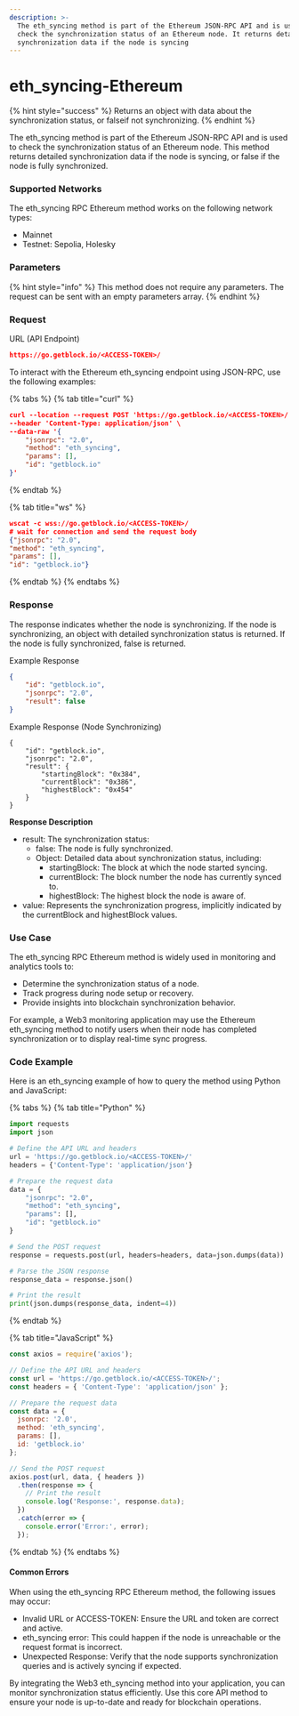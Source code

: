```yaml
---
description: >-
  The eth_syncing method is part of the Ethereum JSON-RPC API and is used to
  check the synchronization status of an Ethereum node. It returns detailed
  synchronization data if the node is syncing
---
```


# eth\_syncing-Ethereum

{% hint style="success" %}
Returns an object with data about the synchronization status, or falseif not synchronizing.
{% endhint %}

The eth\_syncing method is part of the Ethereum JSON-RPC API and is used to check the synchronization status of an Ethereum node. This method returns detailed synchronization data if the node is syncing, or false if the node is fully synchronized.

### Supported Networks

The eth\_syncing RPC Ethereum method works on the following network types:

* Mainnet
* Testnet: Sepolia, Holesky

### Parameters

{% hint style="info" %}
This method does not require any parameters. The request can be sent with an empty parameters array.
{% endhint %}

### Request

URL (API Endpoint)

```json
https://go.getblock.io/<ACCESS-TOKEN>/
```

To interact with the Ethereum eth\_syncing endpoint using JSON-RPC, use the following examples:

{% tabs %}
{% tab title="curl" %}
```json
curl --location --request POST 'https://go.getblock.io/<ACCESS-TOKEN>/' \
--header 'Content-Type: application/json' \
--data-raw '{
    "jsonrpc": "2.0",
    "method": "eth_syncing",
    "params": [],
    "id": "getblock.io"
}'
```
{% endtab %}

{% tab title="ws" %}
```json
wscat -c wss://go.getblock.io/<ACCESS-TOKEN>/
# wait for connection and send the request body 
{"jsonrpc": "2.0",
"method": "eth_syncing",
"params": [],
"id": "getblock.io"}
```
{% endtab %}
{% endtabs %}

### Response

The response indicates whether the node is synchronizing. If the node is synchronizing, an object with detailed synchronization status is returned. If the node is fully synchronized, false is returned.

Example Response

```json
{
    "id": "getblock.io",
    "jsonrpc": "2.0",
    "result": false
}
```

Example Response (Node Synchronizing)

```
{
    "id": "getblock.io",
    "jsonrpc": "2.0",
    "result": {
        "startingBlock": "0x384",
        "currentBlock": "0x386",
        "highestBlock": "0x454"
    }
}
```

**Response Description**

* result: The synchronization status:
  * false: The node is fully synchronized.
  * Object: Detailed data about synchronization status, including:
    * startingBlock: The block at which the node started syncing.
    * currentBlock: The block number the node has currently synced to.
    * highestBlock: The highest block the node is aware of.
* value: Represents the synchronization progress, implicitly indicated by the currentBlock and highestBlock values.

### Use Case

The eth\_syncing RPC Ethereum method is widely used in monitoring and analytics tools to:

* Determine the synchronization status of a node.
* Track progress during node setup or recovery.
* Provide insights into blockchain synchronization behavior.

For example, a Web3 monitoring application may use the Ethereum eth\_syncing method to notify users when their node has completed synchronization or to display real-time sync progress.

### Code Example

Here is an eth\_syncing example of how to query the method using Python and JavaScript:

{% tabs %}
{% tab title="Python" %}
```python
import requests
import json

# Define the API URL and headers
url = 'https://go.getblock.io/<ACCESS-TOKEN>/'
headers = {'Content-Type': 'application/json'}

# Prepare the request data
data = {
    "jsonrpc": "2.0",
    "method": "eth_syncing",
    "params": [],
    "id": "getblock.io"
}

# Send the POST request
response = requests.post(url, headers=headers, data=json.dumps(data))

# Parse the JSON response
response_data = response.json()

# Print the result
print(json.dumps(response_data, indent=4))
```
{% endtab %}

{% tab title="JavaScript" %}
```javascript
const axios = require('axios');

// Define the API URL and headers
const url = 'https://go.getblock.io/<ACCESS-TOKEN>/';
const headers = { 'Content-Type': 'application/json' };

// Prepare the request data
const data = {
  jsonrpc: '2.0',
  method: 'eth_syncing',
  params: [],
  id: 'getblock.io'
};

// Send the POST request
axios.post(url, data, { headers })
  .then(response => {
    // Print the result
    console.log('Response:', response.data);
  })
  .catch(error => {
    console.error('Error:', error);
  });

```
{% endtab %}
{% endtabs %}

#### Common Errors

When using the eth\_syncing RPC Ethereum method, the following issues may occur:

* Invalid URL or ACCESS-TOKEN: Ensure the URL and token are correct and active.
* eth\_syncing error: This could happen if the node is unreachable or the request format is incorrect.
* Unexpected Response: Verify that the node supports synchronization queries and is actively syncing if expected.

By integrating the Web3 eth\_syncing method into your application, you can monitor synchronization status efficiently. Use this core API method to ensure your node is up-to-date and ready for blockchain operations.
